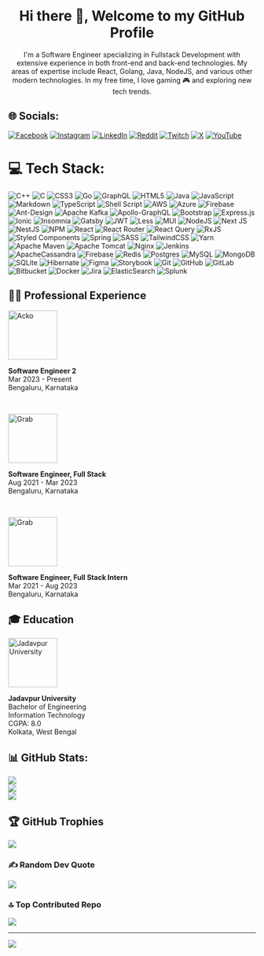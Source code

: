 <h1 align="center"> Hi there 👋, Welcome to my GitHub Profile<br/> </h1> 

<p align="center">
I'm a Software Engineer specializing in Fullstack Development with extensive experience in both front-end and back-end technologies. My areas of expertise include React, Golang, Java, NodeJS, and various other modern technologies. In my free time, I love gaming 🎮 and exploring new tech trends. </p>




## 🌐 Socials:
[![Facebook](https://img.shields.io/badge/Facebook-%231877F2.svg?logo=Facebook&logoColor=white)](https://facebook.com/avishek.mondal53) [![Instagram](https://img.shields.io/badge/Instagram-%23E4405F.svg?logo=Instagram&logoColor=white)](https://instagram.com/_avishekmondal_) [![LinkedIn](https://img.shields.io/badge/LinkedIn-%230077B5.svg?logo=linkedin&logoColor=white)](https://linkedin.com/in/avishek-mondal53) [![Reddit](https://img.shields.io/badge/Reddit-%23FF4500.svg?logo=Reddit&logoColor=white)](https://reddit.com/user/Only-Author-3934) [![Twitch](https://img.shields.io/badge/Twitch-%239146FF.svg?logo=Twitch&logoColor=white)](https://twitch.tv/avishek_ghost) [![X](https://img.shields.io/badge/X-black.svg?logo=X&logoColor=white)](https://x.com/AvishekGhost) [![YouTube](https://img.shields.io/badge/YouTube-%23FF0000.svg?logo=YouTube&logoColor=white)](https://youtube.com/@_avishekmondal_) 

# 💻 Tech Stack:
![C++](https://img.shields.io/badge/c++-%2300599C.svg?style=flat&logo=c%2B%2B&logoColor=white) ![C](https://img.shields.io/badge/c-%2300599C.svg?style=flat&logo=c&logoColor=white) ![CSS3](https://img.shields.io/badge/css3-%231572B6.svg?style=flat&logo=css3&logoColor=white) ![Go](https://img.shields.io/badge/go-%2300ADD8.svg?style=flat&logo=go&logoColor=white) ![GraphQL](https://img.shields.io/badge/-GraphQL-E10098?style=flat&logo=graphql&logoColor=white) ![HTML5](https://img.shields.io/badge/html5-%23E34F26.svg?style=flat&logo=html5&logoColor=white) ![Java](https://img.shields.io/badge/java-%23ED8B00.svg?style=flat&logo=openjdk&logoColor=white) ![JavaScript](https://img.shields.io/badge/javascript-%23323330.svg?style=flat&logo=javascript&logoColor=%23F7DF1E) ![Markdown](https://img.shields.io/badge/markdown-%23000000.svg?style=flat&logo=markdown&logoColor=white) ![TypeScript](https://img.shields.io/badge/typescript-%23007ACC.svg?style=flat&logo=typescript&logoColor=white) ![Shell Script](https://img.shields.io/badge/shell_script-%23121011.svg?style=flat&logo=gnu-bash&logoColor=white) ![AWS](https://img.shields.io/badge/AWS-%23FF9900.svg?style=flat&logo=amazon-aws&logoColor=white) ![Azure](https://img.shields.io/badge/azure-%230072C6.svg?style=flat&logo=microsoftazure&logoColor=white) ![Firebase](https://img.shields.io/badge/firebase-%23039BE5.svg?style=flat&logo=firebase) ![Ant-Design](https://img.shields.io/badge/-AntDesign-%230170FE?style=flat&logo=ant-design&logoColor=white) ![Apache Kafka](https://img.shields.io/badge/Apache%20Kafka-000?style=flat&logo=apachekafka) ![Apollo-GraphQL](https://img.shields.io/badge/-ApolloGraphQL-311C87?style=flat&logo=apollo-graphql) ![Bootstrap](https://img.shields.io/badge/bootstrap-%238511FA.svg?style=flat&logo=bootstrap&logoColor=white) ![Express.js](https://img.shields.io/badge/express.js-%23404d59.svg?style=flat&logo=express&logoColor=%2361DAFB) ![Ionic](https://img.shields.io/badge/Ionic-%233880FF.svg?style=flat&logo=Ionic&logoColor=white) ![Insomnia](https://img.shields.io/badge/Insomnia-black?style=flat&logo=insomnia&logoColor=5849BE) ![Gatsby](https://img.shields.io/badge/Gatsby-%23663399.svg?style=flat&logo=gatsby&logoColor=white) ![JWT](https://img.shields.io/badge/JWT-black?style=flat&logo=JSON%20web%20tokens) ![Less](https://img.shields.io/badge/less-2B4C80?style=flat&logo=less&logoColor=white) ![MUI](https://img.shields.io/badge/MUI-%230081CB.svg?style=flat&logo=mui&logoColor=white) ![NodeJS](https://img.shields.io/badge/node.js-6DA55F?style=flat&logo=node.js&logoColor=white) ![Next JS](https://img.shields.io/badge/Next-black?style=flat&logo=next.js&logoColor=white) ![NestJS](https://img.shields.io/badge/nestjs-%23E0234E.svg?style=flat&logo=nestjs&logoColor=white) ![NPM](https://img.shields.io/badge/NPM-%23CB3837.svg?style=flat&logo=npm&logoColor=white) ![React](https://img.shields.io/badge/react-%2320232a.svg?style=flat&logo=react&logoColor=%2361DAFB) ![React Router](https://img.shields.io/badge/React_Router-CA4245?style=flat&logo=react-router&logoColor=white) ![React Query](https://img.shields.io/badge/-React%20Query-FF4154?style=flat&logo=react%20query&logoColor=white) ![RxJS](https://img.shields.io/badge/rxjs-%23B7178C.svg?style=flat&logo=reactivex&logoColor=white) ![Styled Components](https://img.shields.io/badge/styled--components-DB7093?style=flat&logo=styled-components&logoColor=white) ![Spring](https://img.shields.io/badge/spring-%236DB33F.svg?style=flat&logo=spring&logoColor=white) ![SASS](https://img.shields.io/badge/SASS-hotpink.svg?style=flat&logo=SASS&logoColor=white) ![TailwindCSS](https://img.shields.io/badge/tailwindcss-%2338B2AC.svg?style=flat&logo=tailwind-css&logoColor=white) ![Yarn](https://img.shields.io/badge/yarn-%232C8EBB.svg?style=flat&logo=yarn&logoColor=white) ![Apache Maven](https://img.shields.io/badge/Apache%20Maven-C71A36?style=flat&logo=Apache%20Maven&logoColor=white) ![Apache Tomcat](https://img.shields.io/badge/apache%20tomcat-%23F8DC75.svg?style=flat&logo=apache-tomcat&logoColor=black) ![Nginx](https://img.shields.io/badge/nginx-%23009639.svg?style=flat&logo=nginx&logoColor=white) ![Jenkins](https://img.shields.io/badge/jenkins-%232C5263.svg?style=flat&logo=jenkins&logoColor=white) ![ApacheCassandra](https://img.shields.io/badge/cassandra-%231287B1.svg?style=flat&logo=apache-cassandra&logoColor=white) ![Firebase](https://img.shields.io/badge/firebase-a08021?style=flat&logo=firebase&logoColor=ffcd34) ![Redis](https://img.shields.io/badge/redis-%23DD0031.svg?style=flat&logo=redis&logoColor=white) ![Postgres](https://img.shields.io/badge/postgres-%23316192.svg?style=flat&logo=postgresql&logoColor=white) ![MySQL](https://img.shields.io/badge/mysql-4479A1.svg?style=flat&logo=mysql&logoColor=white) ![MongoDB](https://img.shields.io/badge/MongoDB-%234ea94b.svg?style=flat&logo=mongodb&logoColor=white) ![SQLite](https://img.shields.io/badge/sqlite-%2307405e.svg?style=flat&logo=sqlite&logoColor=white) ![Hibernate](https://img.shields.io/badge/Hibernate-59666C?style=flat&logo=Hibernate&logoColor=white) ![Figma](https://img.shields.io/badge/figma-%23F24E1E.svg?style=flat&logo=figma&logoColor=white) ![Storybook](https://img.shields.io/badge/-Storybook-FF4785?style=flat&logo=storybook&logoColor=white) ![Git](https://img.shields.io/badge/git-%23F05033.svg?style=flat&logo=git&logoColor=white) ![GitHub](https://img.shields.io/badge/github-%23121011.svg?style=flat&logo=github&logoColor=white) ![GitLab](https://img.shields.io/badge/gitlab-%23181717.svg?style=flat&logo=gitlab&logoColor=white) ![Bitbucket](https://img.shields.io/badge/bitbucket-%230047B3.svg?style=flat&logo=bitbucket&logoColor=white) ![Docker](https://img.shields.io/badge/docker-%230db7ed.svg?style=flat&logo=docker&logoColor=white) ![Jira](https://img.shields.io/badge/jira-%230A0FFF.svg?style=flat&logo=jira&logoColor=white) ![ElasticSearch](https://img.shields.io/badge/-ElasticSearch-005571?style=flat&logo=elasticsearch) ![Splunk](https://img.shields.io/badge/splunk-%23000000.svg?style=flat&logo=splunk&logoColor=white)



## 🧑‍💻 Professional Experience

<p>
  <img src="https://upload.wikimedia.org/wikipedia/en/e/e6/Official_logo_of_Acko.png" alt="Acko" width="100"/>
</p>
<p>
   <b>Software Engineer 2 </b><br/>Mar 2023 - Present <br/>
  Bengaluru, Karnataka
</p>
<br/>

<p>
    <img src="https://upload.wikimedia.org/wikipedia/en/thumb/1/12/Grab_%28application%29_logo.svg/440px-Grab_%28application%29_logo.svg.png" alt="Grab" width="100"/>
</p>
<p>
  <b>Software Engineer, Full Stack</b> <br/>Aug 2021 - Mar 2023<br/>
  Bengaluru, Karnataka
</p>
<br/>

<p>
    <img src="https://upload.wikimedia.org/wikipedia/en/thumb/1/12/Grab_%28application%29_logo.svg/440px-Grab_%28application%29_logo.svg.png" alt="Grab" width="100"/>
</p>
<p>
  <b>Software Engineer, Full Stack Intern</b> <br/>Mar 2021 - Aug 2023<br/>
  Bengaluru, Karnataka
</p>

## 🎓 Education

<p>
  <img src="https://upload.wikimedia.org/wikipedia/en/thumb/5/58/Jadavpur_University_Logo.svg/440px-Jadavpur_University_Logo.svg.png" alt="Jadavpur University" width="100"/>
</p>
<p>
  <b>Jadavpur University</b><br/>
  Bachelor of Engineering <br/>Information Technology <br/>CGPA: 8.0<br/>
  Kolkata, West Bengal
</p>



## 📊 GitHub Stats:
![](https://github-readme-stats.vercel.app/api?username=AvishekGhost&theme=github_dark&hide_border=false&include_all_commits=true&count_private=true)<br/>
![](https://github-readme-streak-stats.herokuapp.com/?user=AvishekGhost&theme=github_dark&hide_border=false)<br/>
![](https://github-readme-stats.vercel.app/api/top-langs/?username=AvishekGhost&theme=github_dark&hide_border=false&include_all_commits=true&count_private=true&layout=compact)

## 🏆 GitHub Trophies
![](https://github-profile-trophy.vercel.app/?username=AvishekGhost&theme=github_dark&no-frame=true&no-bg=true&margin-w=4)

### ✍️ Random Dev Quote
![](https://quotes-github-readme.vercel.app/api?type=horizontal&theme=tokyonight)

### 🔝 Top Contributed Repo
![](https://github-contributor-stats.vercel.app/api?username=AvishekGhost&limit=5&theme=github_dark&combine_all_yearly_contributions=true)

---
[![](https://visitcount.itsvg.in/api?id=AvishekGhost&icon=0&color=13)](https://visitcount.itsvg.in)


